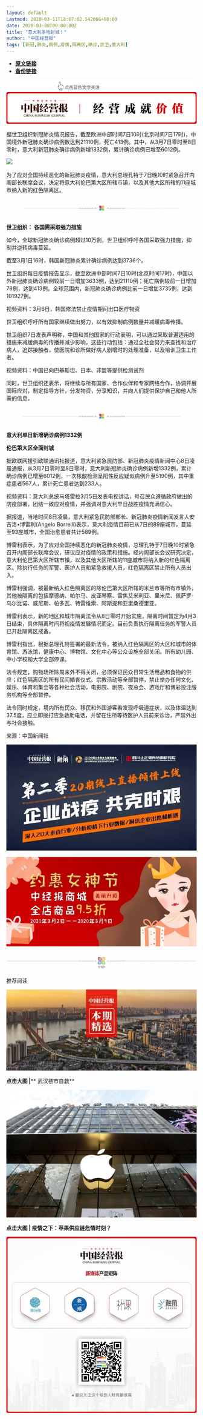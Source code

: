 ```yaml
---
layout: default
Lastmod: 2020-03-11T18:07:02.542006+00:00
date: 2020-03-08T00:00:00Z
title: "意大利多地封城！"
author: "中国经营报"
tags: [新冠,肺炎,病例,疫情,隔离区,确诊,世卫,意大利]
---
```


* [**原文链接**](https://mp.weixin.qq.com/s/zvdims-lPwNInyCM3H08Gw)
* [**备份链接**](http://archive.is/da4mX)


![](/images/post/5fdb3f87f44cf8ae08d41ad1e0b84841.jpg)

据世卫组织新冠肺炎情况报告，截至欧洲中部时间7日10时(北京时间7日17时)，中国境外新冠肺炎确诊病例数达到21110例，死亡413例。其中，从3月7日零时至8日零时，意大利新冠肺炎确诊病例新增1332例，累计确诊病例已增至6012例。

![](/images/post/545fc480995c3ed8e4ec6b653b6a85f3.jpg)

为了应对全国持续恶化的新冠肺炎疫情，意大利总理孔特于7日晚10时紧急召开内阁部长联席会议，决定将意大利伦巴第大区所辖市镇，以及其他大区所辖的11座城市纳入新的红色隔离区。

![](/images/post/bc3576ff279d80264ac4f6d7a60432f9.jpg)

**世卫组织： 各国需采取强力措施**

如今，全球新冠肺炎确诊病例超过10万例，世卫组织呼吁各国采取强力措施，抑制并逆转病毒蔓延。  

截至3月1日16时，韩国新冠肺炎累计确诊病例达到3736个。

世卫组织每日疫情报告显示，截至欧洲中部时间7日10时(北京时间17时)，中国以外新冠肺炎确诊病例较前一日增加3633例，达到21110例；死亡病例较前一日增加78例，达到413例。全球范围内，新冠肺炎确诊病例比前一日增加3735例，达到101927例。

视频资料：3月6日，韩国修法禁止疫情期间出口医疗物资

世卫组织呼吁所有国家继续做出努力，以有效抑制病例数量并减缓病毒传播。

世卫组织7日发表声明称，中国和其他国家的行动表明，可以通过采取普遍适用的措施来减缓病毒的传播并减少影响，这些行动包括：通过全社会努力来查找和治疗病人，追踪接触者，使医院和诊所做好病人剧增时的处理准备，以及培训卫生工作者。

视频资料：中国已向巴基斯坦、日本、非盟等提供检测试剂

同时，世卫组织还表示，将继续与所有国家、合作伙伴和专家网络合作，协调开展国际应对，制定指导方针，分发物资，分享知识，并向人们提供保护自己和他人所需的信息。

![](/images/post/bc3576ff279d80264ac4f6d7a60432f9.jpg)

**意大利单日新增确诊病例1332例**

**伦巴第大区全面封城**

据欧联网援引欧联通讯社报道，意大利紧急民防部、新冠肺炎疫情新闻中心8日凌晨通报，从3月7日零时至8日零时，意大利新冠肺炎确诊病例新增1332例，累计确诊病例已增至6012例，一次核酸检测呈阳性反应疑似病例升至5190例，其中重症患者567人，累计死亡患者达到233人。

视频资料：意大利总统马塔雷拉3月5日发表电视讲话，号召民众遵循政府做出的防疫部署，团结一致应对疫情，并强调对意大利早日战胜疫情充满信心。

据报道，当地时间8日凌晨，意大利紧急民防部部长、新冠肺炎疫情新闻发言人安吉洛•博雷利(Angelo Borrelli)表示，意大利疫情目前已从7日的89座城市，蔓延至93座城市，全国治愈患者共计589例。

博雷利表示，为了应对全国持续恶化的新冠肺炎疫情，总理孔特于7日晚10时紧急召开内阁部长联席会议，研议应对疫情的政策和措施。经内阁部长会议研究决定，意大利伦巴第大区所辖市镇，以及其他大区所辖的11座城市将纳入新的红色隔离区。除执行任务的军警、医护人员和紧急救援人员，红色隔离区禁止所有人员出入。

博雷利强调，被最新纳入红色隔离区的除伦巴第大区所辖的米兰市等所有市镇外，其他被隔离的包括摩德纳、帕尔马、皮亚琴察、雷焦艾米利亚、里米尼、佩萨罗-乌尔比诺、威尼斯、帕多瓦、特雷维索、阿斯提和亚里桑德里亚。

博雷利表示，新的地区和城市隔离法令从8日零时开始实施，隔离时间暂定为4月3日结束，具体隔离时间将视疫情发展情况而定。目前负责执行隔离任务的军警人员已开赴隔离区戒备。

博雷利指出，根据总理孔特签署的最新法令，被纳入红色隔离区的大区和城市的体育馆、游泳馆，健康中心、博物馆、文化中心等公众设施全部关闭。所有幼儿园、中小学校和大学全部停课。

法令规定，购物场所除周末外不得关闭，必须保证民众日常生活用品和食物的供应；红色隔离区的所有民间婚丧仪式、宗教活动等全部暂停，禁止举办任何文化、娱乐、体育和集会等各种社会活动，电影院、剧院、夜总会、游戏厅和博彩投注服务机构等全部暂停。

法令同时规定，境内所有民众、移民和外国游客若发现呼吸道症状，以及体温达到37.5度，应立即拨打应急救助电话，并留在住所等待医护人员前来诊治，严禁外出与社会接触。

来源：中国新闻社

[![](/images/post/c2249a13ced555acfcf85a0a1f9aea19.jpg)](https://e.vhall.com/subject/view/599011308)

[![](/images/post/00b20e8ffaf8ff0b29f2cbf7609e133a.jpg)](https://shop45422698.m.youzan.com/wscshop/showcase/homepage?kdt_id=45230530&sf=wx_sm&is_share=1&from_uuid=7d0e9114-2a99-7d23-8c41-a2469d1eb731&atr_ps=undefined&redirect_count=1)  

  

![](/images/post/43b7a57fd045be64890b8526d60a1277.jpg)

  

推荐阅读

[![](/images/post/480da5c06c93cd5313eb597adc2d3cef.jpg)](http://mp.weixin.qq.com/s?__biz=MjA5NTMyOTMwMQ==&mid=2651972499&idx=1&sn=bc25b3cd4a73f5d242e95823430bd03d&chksm=4f3e84e978490dffe8334e5754c4ca953957aadedeb17c9086c360181f037e3692e8f0a757d4&scene=21#wechat_redirect)

**点击大图 |**** 武汉楼市自救**  

  

[![](/images/post/14d4467c5f457cf22f2548d5b1011a41.jpg)](http://mp.weixin.qq.com/s?__biz=MjA5NTMyOTMwMQ==&mid=2651972499&idx=2&sn=2c7e537d79ba5de7e27a75e99122f684&chksm=4f3e84e978490dffd9024ab6d7f23da328b23ad031add3e182ee8bbdf15d2e0ffce7ff83cd55&scene=21#wechat_redirect)

**点击大图 ****|**** 疫情之下：苹果供应链危情时刻？**  

  

![](/images/post/f3501c0a0df0124df45b227b216c07a4.jpg)

